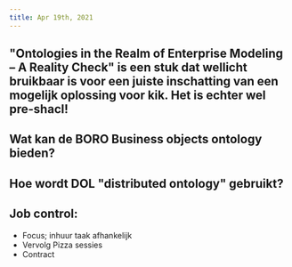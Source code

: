```yaml
---
title: Apr 19th, 2021
---
```


## "Ontologies in the Realm of Enterprise Modeling – A Reality Check" is een stuk dat wellicht bruikbaar is voor een juiste inschatting van een mogelijk oplossing voor kik. Het is echter wel pre-shacl!
## Wat kan de BORO Business objects ontology bieden?
## Hoe wordt DOL "distributed ontology" gebruikt?
## Job control:
- Focus; inhuur taak afhankelijk
- Vervolg Pizza sessies
- Contract
